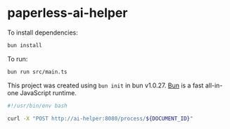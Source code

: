 # paperless-ai-helper

To install dependencies:

```bash
bun install
```

To run:

```bash
bun run src/main.ts
```

This project was created using `bun init` in bun v1.0.27. [Bun](https://bun.sh) is a fast all-in-one JavaScript runtime.

```sh
#!/usr/bin/env bash

curl -X "POST http://ai-helper:8080/process/${DOCUMENT_ID}"
```
